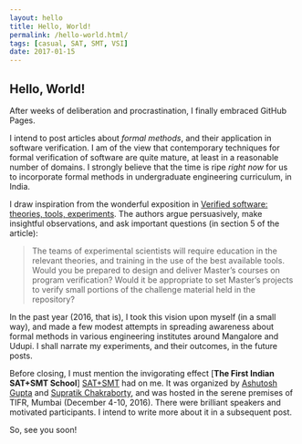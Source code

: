 ```yaml
---
layout: hello
title: Hello, World!
permalink: /hello-world.html/
tags: [casual, SAT, SMT, VSI]
date: 2017-01-15
---
```


## Hello, World!
After weeks of deliberation and procrastination, I finally embraced GitHub Pages.

I intend to post articles about *formal methods*, and their application in software verification. I am of the view that contemporary techniques for formal verification of software are quite mature, at least in a reasonable number of domains. I strongly believe that the time is ripe *right now* for us to incorporate formal methods in undergraduate engineering curriculum, in India.

I draw inspiration from the wonderful exposition in [Verified software: theories, tools, experiments][TonyHoare]. The authors argue persuasively, make insightful observations, and ask important questions (in section 5 of the article):  

>The teams of experimental scientists will require education in the relevant theories, and training in the use of the best available tools. Would you be prepared to design and deliver Master’s courses on program verification? Would it be appropriate to set Master’s projects to verify small portions of the challenge material held in the repository?

In the past year (2016, that is), I took this vision upon myself (in a small way), and made a few modest attempts in spreading awareness about formal methods in various engineering institutes around Mangalore and Udupi. I shall narrate my experiments, and their outcomes, in the future posts.

Before closing, I must mention the invigorating effect [**The First Indian SAT+SMT School**] [SAT+SMT] had on me. It was organized by [Ashutosh Gupta][1] and [Supratik Chakraborty][2], and was hosted in the serene premises of TIFR, Mumbai (December 4-10, 2016). There were brilliant speakers and motivated participants. I intend to write more about it in a subsequent post.

So, see you soon!

[TonyHoare]: http://vstte.ethz.ch/pdfs/vstte-hoare-misra.pdf
[1]: http://www.tcs.tifr.res.in/~agupta/
[2]: https://www.cse.iitb.ac.in/~supratik/
[SAT+SMT]: https://indico.tifr.res.in/indico/conferenceDisplay.py?confId=5062
